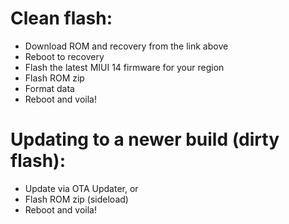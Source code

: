 # Clean flash:
- Download ROM and recovery from the link above
- Reboot to recovery
- Flash the latest  MIUI 14 firmware for your region
- Flash ROM zip
- Format data
- Reboot and voila!

# Updating to a newer build (dirty flash):
- Update via OTA Updater, or
- Flash ROM zip (sideload)
- Reboot and voila!
